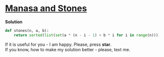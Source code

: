 # [Manasa and Stones](https://www.hackerrank.com/challenges/manasa-and-stones)

**Solution**
<br>
```python
def stones(n, a, b):
    return sorted(list(set(a * (n - i - 1) + b * i for i in range(n))))
```

If it is useful for you - I am happy. Please, press **star**.
<br>
If you know, how to make my solution better - please, text me.
